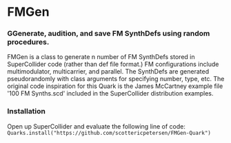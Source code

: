 # FMGen

### GGenerate, audition, and save FM SynthDefs using random procedures.

FMGen is a class to generate n number of FM SynthDefs stored in SuperCollider code (rather than def file format.) FM configurations include multimodulator, multicarrier, and parallel. The SynthDefs are generated pseudorandomly with class arguments for specifying number, type, etc. The original code inspiration for this Quark is the James McCartney example file '100 FM Synths.scd' included in the SuperCollider distribution examples. 

### Installation

Open up SuperCollider and evaluate the following line of code:
`Quarks.install("https://github.com/scottericpetersen/FMGen-Quark")`
